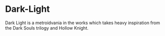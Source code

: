 # Dark-Light
Dark Light is a metroidvania in the works which takes heavy inspiration from the Dark Souls trilogy and Hollow Knight. 
